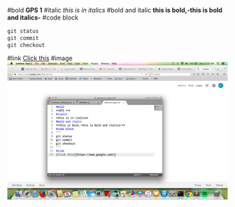 #bold
**GPS 1**
#italic
*this is in italics*
#bold and italic
**this is bold,-this is bold and italics-**
#code block
```
git status
git commit
git checkout
```
#link
[Click this](https://www.google.com/)
#image
![Alt text](gps-1-screenshot.png)